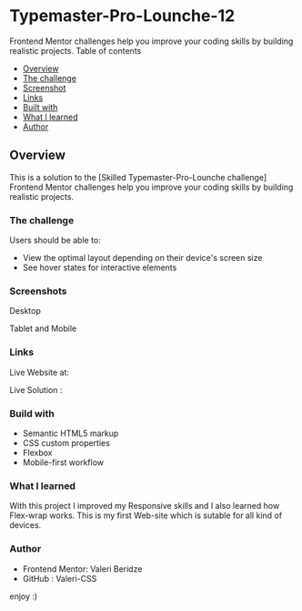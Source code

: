 # Typemaster-Pro-Lounche-12

 Frontend Mentor challenges help you improve your coding skills by building realistic projects.
 Table of contents
 
- [Overview](#overview)
- [The challenge](#the-challenge)
- [Screenshot](#screenshot)
- [Links](#links)
- [Built with](#built-with)
- [What I learned](#what-i-learned)
- [Author](#author)


## Overview
This is a solution to the [Skilled Typemaster-Pro-Lounche challenge] Frontend Mentor challenges help you improve your coding skills by building realistic projects.

### The challenge

Users should be able to:

- View the optimal layout depending on their device's screen size
- See hover states for interactive elements


### Screenshots

Desktop 


Tablet and Mobile




### Links

Live Website at:

Live Solution : 


### Build with

- Semantic HTML5 markup
- CSS custom properties
- Flexbox
- Mobile-first workflow

### What I learned

With this project I improved my Responsive skills and I also learned how Flex-wrap works. This is my first Web-site which is sutable for all kind of devices.

### Author

- Frontend Mentor: Valeri Beridze 
- GitHub : Valeri-CSS

enjoy :)
